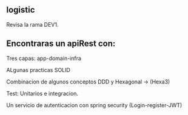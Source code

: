 ## logistic

Revisa la rama DEV1.

## Encontraras un apiRest con:

Tres capas: app-domain-infra

ALgunas practicas SOLID

Combinacion de algunos conceptos DDD y Hexagonal -> (Hexa3)

Test: Unitarios e integracion.

Un servicio de autenticacion con spring security (Login-register-JWT)
##
